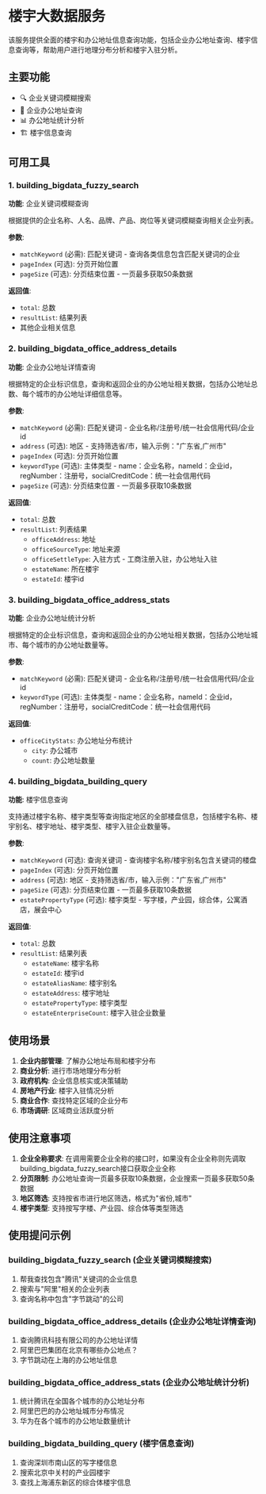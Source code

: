 # 楼宇大数据服务

该服务提供全面的楼宇和办公地址信息查询功能，包括企业办公地址查询、楼宇信息查询等，帮助用户进行地理分布分析和楼宇入驻分析。

## 主要功能

- 🔍 企业关键词模糊搜索
- 🏢 企业办公地址查询
- 📊 办公地址统计分析
- 🏗️ 楼宇信息查询

## 可用工具

### 1. building_bigdata_fuzzy_search
**功能**: 企业关键词模糊查询

根据提供的企业名称、人名、品牌、产品、岗位等关键词模糊查询相关企业列表。

**参数**:
- `matchKeyword` (必需): 匹配关键词 - 查询各类信息包含匹配关键词的企业
- `pageIndex` (可选): 分页开始位置
- `pageSize` (可选): 分页结束位置 - 一页最多获取50条数据

**返回值**:
- `total`: 总数
- `resultList`: 结果列表
- 其他企业相关信息

### 2. building_bigdata_office_address_details
**功能**: 企业办公地址详情查询

根据特定的企业标识信息，查询和返回企业的办公地址相关数据，包括办公地址总数、每个城市的办公地址详细信息等。

**参数**:
- `matchKeyword` (必需): 匹配关键词 - 企业名称/注册号/统一社会信用代码/企业id
- `address` (可选): 地区 - 支持筛选省/市，输入示例："广东省,广州市"
- `pageIndex` (可选): 分页开始位置
- `keywordType` (可选): 主体类型 - name：企业名称，nameId：企业id，regNumber：注册号，socialCreditCode：统一社会信用代码
- `pageSize` (可选): 分页结束位置 - 一页最多获取10条数据

**返回值**:
- `total`: 总数
- `resultList`: 列表结果
  - `officeAddress`: 地址
  - `officeSourceType`: 地址来源
  - `officeSettleType`: 入驻方式 - 工商注册入驻，办公地址入驻
  - `estateName`: 所在楼宇
  - `estateId`: 楼宇id

### 3. building_bigdata_office_address_stats
**功能**: 企业办公地址统计分析

根据特定的企业标识信息，查询和返回企业的办公地址相关数据，包括办公地址城市、每个城市的办公地址数量等。

**参数**:
- `matchKeyword` (必需): 匹配关键词 - 企业名称/注册号/统一社会信用代码/企业id
- `keywordType` (可选): 主体类型 - name：企业名称，nameId：企业id，regNumber：注册号，socialCreditCode：统一社会信用代码

**返回值**:
- `officeCityStats`: 办公地址分布统计
  - `city`: 办公城市
  - `count`: 办公地址数量

### 4. building_bigdata_building_query
**功能**: 楼宇信息查询

支持通过楼宇名称、楼宇类型等查询指定地区的全部楼盘信息，包括楼宇名称、楼宇别名、楼宇地址、楼宇类型、楼宇入驻企业数量等。

**参数**:
- `matchKeyword` (可选): 查询关键词 - 查询楼宇名称/楼宇别名包含关键词的楼盘
- `pageIndex` (可选): 分页开始位置
- `address` (可选): 地区 - 支持筛选省/市，输入示例："广东省,广州市"
- `pageSize` (可选): 分页结束位置 - 一页最多获取10条数据
- `estatePropertyType` (可选): 楼宇类型 - 写字楼，产业园，综合体，公寓酒店，展会中心

**返回值**:
- `total`: 总数
- `resultList`: 结果列表
  - `estateName`: 楼宇名称
  - `estateId`: 楼宇id
  - `estateAliasName`: 楼宇别名
  - `estateAddress`: 楼宇地址
  - `estatePropertyType`: 楼宇类型
  - `estateEnterpriseCount`: 楼宇入驻企业数量

## 使用场景

1. **企业内部管理**: 了解办公地址布局和楼宇分布
2. **商业分析**: 进行市场地理分布分析
3. **政府机构**: 企业信息核实或决策辅助
4. **房地产行业**: 楼宇入驻情况分析
5. **商业合作**: 查找特定区域的企业分布
6. **市场调研**: 区域商业活跃度分析

## 使用注意事项

1. **企业全称要求**: 在调用需要企业全称的接口时，如果没有企业全称则先调取building_bigdata_fuzzy_search接口获取企业全称
2. **分页限制**: 办公地址查询一页最多获取10条数据，企业搜索一页最多获取50条数据
3. **地区筛选**: 支持按省市进行地区筛选，格式为"省份,城市"
4. **楼宇类型**: 支持按写字楼、产业园、综合体等类型筛选

## 使用提问示例

### building_bigdata_fuzzy_search (企业关键词模糊搜索)
1. 帮我查找包含"腾讯"关键词的企业信息
2. 搜索与"阿里"相关的企业列表
3. 查询名称中包含"字节跳动"的公司

### building_bigdata_office_address_details (企业办公地址详情查询)
1. 查询腾讯科技有限公司的办公地址详情
2. 阿里巴巴集团在北京有哪些办公地点？
3. 字节跳动在上海的办公地址信息

### building_bigdata_office_address_stats (企业办公地址统计分析)
1. 统计腾讯在全国各个城市的办公地址分布
2. 阿里巴巴的办公地址城市分布情况
3. 华为在各个城市的办公地址数量统计

### building_bigdata_building_query (楼宇信息查询)
1. 查询深圳市南山区的写字楼信息
2. 搜索北京中关村的产业园楼宇
3. 查找上海浦东新区的综合体楼宇信息 